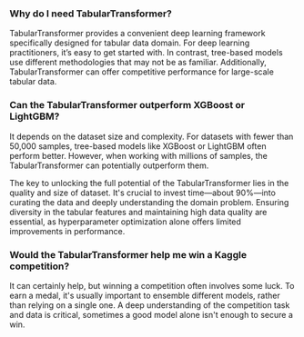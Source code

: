 
### Why do I need TabularTransformer?

TabularTransformer provides a convenient deep learning framework specifically designed for tabular data domain. For deep learning practitioners, it’s easy to get started with. In contrast, tree-based models use different methodologies that may not be as familiar. Additionally, TabularTransformer can offer competitive performance for large-scale tabular data.

### Can the TabularTransformer outperform XGBoost or LightGBM?

It depends on the dataset size and complexity. For datasets with fewer than 50,000 samples, tree-based models like XGBoost or LightGBM often perform better. However, when working with millions of samples, the TabularTransformer can potentially outperform them.

The key to unlocking the full potential of the TabularTransformer lies in the quality and size of dataset. It's crucial to invest time—about 90%—into curating the data and deeply understanding the domain problem. Ensuring diversity in the tabular features and maintaining high data quality are essential, as hyperparameter optimization alone offers limited improvements in performance.

### Would the TabularTransformer help me win a Kaggle competition?

It can certainly help, but winning a competition often involves some luck. To earn a medal, it's usually important to ensemble different models, rather than relying on a single one. A deep understanding of the competition task and data is critical, sometimes a good model alone isn't enough to secure a win.
